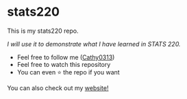 # stats220
This is my stats220 repo. 

*I will use it to demonstrate what I have learned in STATS 220.*

- Feel free to follow me ([Cathy0313](https://github.com/Cathy0313))
- Feel free to watch this repository
- You can even ⭐ the repo if you want 

You can also check out my [website!](https://github.com/Cathy0313/stats220/blob/main/index.md)

